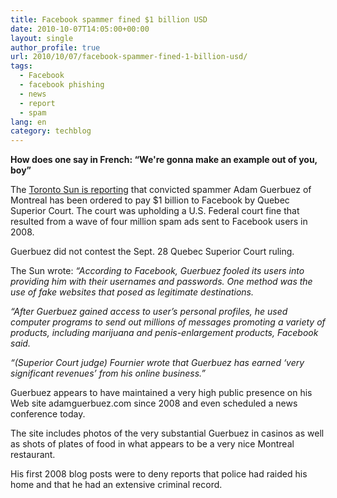 ```yaml
---
title: Facebook spammer fined $1 billion USD
date: 2010-10-07T14:05:00+00:00
layout: single
author_profile: true
url: 2010/10/07/facebook-spammer-fined-1-billion-usd/
tags:
  - Facebook
  - facebook phishing
  - news
  - report
  - spam
lang: en
category: techblog
---
```

**How does one say in French: “We're gonna make an example out of you, boy”**

The [Toronto Sun is reporting](http://www.torontosun.com/news/canada/2010/10/05/15595181.html) that convicted spammer Adam Guerbuez of Montreal has been ordered to pay $1 billion to Facebook by Quebec Superior Court. The court was upholding a U.S. Federal court fine that resulted from a wave of four million spam ads sent to Facebook users in 2008.

Guerbuez did not contest the Sept. 28 Quebec Superior Court ruling.

The Sun wrote: _“According to Facebook, Guerbuez fooled its users into providing him with their usernames and passwords. One method was the use of fake websites that posed as legitimate destinations._

_“After Guerbuez gained access to user’s personal profiles, he used computer programs to send out millions of messages promoting a variety of products, including marijuana and penis-enlargement products, Facebook said._

_“(Superior Court judge) Fournier wrote that Guerbuez has earned ‘very significant revenues’ from his online business.”_

Guerbuez appears to have maintained a very high public presence on his Web site adamguerbuez.com since 2008 and even scheduled a news conference today.

The site includes photos of the very substantial Guerbuez in casinos as well as shots of plates of food in what appears to be a very nice Montreal restaurant.

His first 2008 blog posts were to deny reports that police had raided his home and that he had an extensive criminal record.